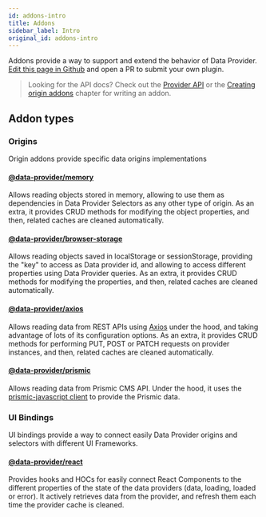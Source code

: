 ```yaml
---
id: addons-intro
title: Addons
sidebar_label: Intro
original_id: addons-intro
---
```


Addons provide a way to support and extend the behavior of Data Provider. [Edit this page in Github][edit-this-page] and open a PR to submit your own plugin.

> Looking for the API docs? Check out the [Provider API](api-provider.md) or the [Creating origin addons](addons-creating-origin-addons.md) chapter for writing an addon.

## Addon types

### Origins

Origin addons provide specific data origins implementations

#### [@data-provider/memory](https://github.com/data-provider/memory)

Allows reading objects stored in memory, allowing to use them as dependencies in Data Provider Selectors as any other type of origin. As an extra, it provides CRUD methods for modifying the object properties, and then, related caches are cleaned automatically.

#### [@data-provider/browser-storage](https://github.com/data-provider/browser-storage)

Allows reading objects saved in localStorage or sessionStorage, providing the "key" to access as Data provider id, and allowing to access different properties using Data Provider queries. As an extra, it provides CRUD methods for modifying the properties, and then, related caches are cleaned automatically.

#### [@data-provider/axios](https://github.com/data-provider/axios)

Allows reading data from REST APIs using [Axios](https://github.com/axios/axios) under the hood, and taking advantage of lots of its configuration options. As an extra, it provides CRUD methods for performing PUT, POST or PATCH requests on provider instances, and then, related caches are cleaned automatically.

#### [@data-provider/prismic](https://github.com/data-provider/prismic)

Allows reading data from Prismic CMS API. Under the hood, it uses the [prismic-javascript client](https://www.npmjs.com/package/prismic-javascript) to provide the Prismic data.

[edit-this-page]: https://github.com/data-provider/website/blob/master/docs/addons-intro.md

### UI Bindings

UI bindings provide a way to connect easily Data Provider origins and selectors with different UI Frameworks.

#### [@data-provider/react](https://github.com/data-provider/react)

Provides hooks and HOCs for easily connect React Components to the different properties of the state of the data providers (data, loading, loaded or error). It actively retrieves data from the provider, and refresh them each time the provider cache is cleaned.

[edit-this-page]: https://github.com/data-provider/website/blob/master/docs/addons-intro.md
